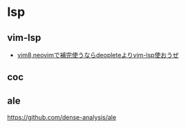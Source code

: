 # lsp

## vim-lsp

* [vim8,neovimで補完使うならdeopleteよりvim-lsp使おうぜ](https://kutimoti.hatenablog.com/entry/2018/05/20/110732)

## coc

## ale

<https://github.com/dense-analysis/ale>

